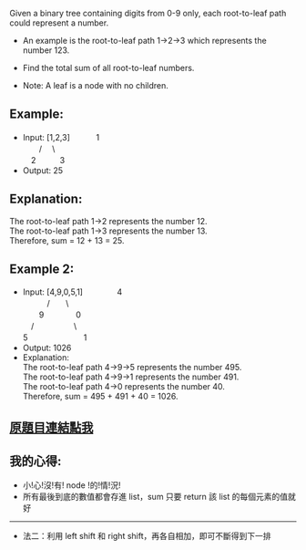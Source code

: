 Given a binary tree containing digits from 0-9 only, each root-to-leaf path could represent a number.

* An example is the root-to-leaf path 1->2->3 which represents the number 123.

* Find the total sum of all root-to-leaf numbers.

* Note: A leaf is a node with no children.

## Example:

* Input: [1,2,3]
　　　1  
　　/　 \  
　2　　　3  
* Output: 25
## Explanation:
The root-to-leaf path 1->2 represents the number 12.  
The root-to-leaf path 1->3 represents the number 13.  
Therefore, sum = 12 + 13 = 25.  
## Example 2:

* Input: [4,9,0,5,1]
　　　　4  
　　　/　　\  
　　9　　　　0  
　/　　　　　\  
5　　　　　　　1  
* Output: 1026  
* Explanation:  
The root-to-leaf path 4->9->5 represents the number 495.  
The root-to-leaf path 4->9->1 represents the number 491.  
The root-to-leaf path 4->0 represents the number 40.  
Therefore, sum = 495 + 491 + 40 = 1026.  

## [原題目連結點我](https://leetcode.com/problems/sum-root-to-leaf-numbers/)
	
## 我的心得:
* 小!心!沒!有! node !的!情!況!
* 所有最後到底的數值都會存進 list，sum 只要 return 該 list 的每個元素的值就好
---------------

* 法二：利用 left shift 和 right shift，再各自相加，即可不斷得到下一排